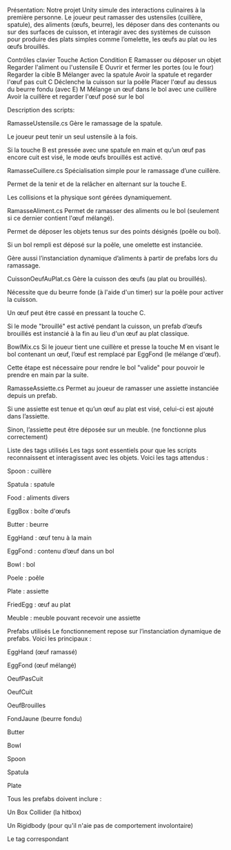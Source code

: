 Présentation:
Notre projet Unity simule des interactions culinaires à la première personne. Le joueur peut ramasser des ustensiles (cuillère, spatule), des aliments (œufs, beurre), les déposer dans des contenants ou sur des surfaces de cuisson, et interagir avec des systèmes de cuisson pour produire des plats simples comme l’omelette, les œufs au plat ou les œufs brouillés.

Contrôles clavier
Touche		Action							Condition
E		Ramasser ou déposer un objet				Regarder l'aliment ou l'ustensile
E		Ouvrir et fermer les portes (ou le four)		Regarder la cible
B		Mélanger avec la spatule 				Avoir la spatule et regarder l'œuf pas cuit
C		Déclenche la cuisson sur la poêle			Placer l'œuf au dessus du beurre fondu (avec E)
M		Mélange un œuf dans le bol avec une cuillère		Avoir la cuillère et regarder l'œuf posé sur le bol

Description des scripts:

RamasseUstensile.cs
Gère le ramassage de la spatule.

Le joueur peut tenir un seul ustensile à la fois.

Si la touche B est pressée avec une spatule en main et qu’un œuf pas encore cuit est visé, le mode œufs brouillés est activé.

RamasseCuillere.cs
Spécialisation simple pour le ramassage d’une cuillère.

Permet de la tenir et de la relâcher en alternant sur la touche E.

Les collisions et la physique sont gérées dynamiquement.

RamasseAliment.cs
Permet de ramasser des aliments ou le bol (seulement si ce dernier contient l'œuf mélangé).

Permet de déposer les objets tenus sur des points désignés (poêle ou bol).

Si un bol rempli est déposé sur la poêle, une omelette est instanciée.

Gère aussi l’instanciation dynamique d’aliments à partir de prefabs lors du ramassage.

CuissonOeufAuPlat.cs
Gère la cuisson des œufs (au plat ou brouillés).

Nécessite que du beurre fonde (à l'aide d'un timer) sur la poêle pour activer la cuisson.

Un œuf peut être cassé en pressant la touche C.

Si le mode "brouillé" est activé pendant la cuisson, un prefab d’œufs brouillés est instancié à la fin au lieu d'un œuf au plat classique.

BowlMix.cs
Si le joueur tient une cuillère et presse la touche M en visant le bol contenant un œuf, l’œuf est remplacé par EggFond (le mélange d'œuf).

Cette étape est nécessaire pour rendre le bol "valide" pour pouvoir le prendre en main par la suite.

RamasseAssiette.cs
Permet au joueur de ramasser une assiette instanciée depuis un prefab.

Si une assiette est tenue et qu’un œuf au plat est visé, celui-ci est ajouté dans l’assiette.

Sinon, l’assiette peut être déposée sur un meuble. (ne fonctionne plus correctement)

Liste des tags utilisés
Les tags sont essentiels pour que les scripts reconnaissent et interagissent avec les objets. Voici les tags attendus :

Spoon : cuillère

Spatula : spatule

Food : aliments divers

EggBox : boîte d'œufs

Butter : beurre

EggHand : œuf tenu à la main

EggFond : contenu d’œuf dans un bol

Bowl : bol

Poele : poêle

Plate : assiette

FriedEgg : œuf au plat

Meuble : meuble pouvant recevoir une assiette

Prefabs utilisés
Le fonctionnement repose sur l’instanciation dynamique de prefabs. Voici les principaux :

EggHand (œuf ramassé)

EggFond (œuf mélangé)

OeufPasCuit

OeufCuit

OeufBrouilles

FondJaune (beurre fondu)

Butter

Bowl

Spoon

Spatula

Plate

Tous les prefabs doivent inclure :

Un Box Collider (la hitbox)

Un Rigidbody (pour qu'il n'aie pas de comportement involontaire)

Le tag correspondant

